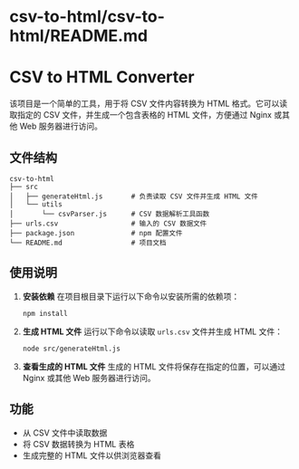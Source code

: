 # csv-to-html/csv-to-html/README.md

# CSV to HTML Converter

该项目是一个简单的工具，用于将 CSV 文件内容转换为 HTML 格式。它可以读取指定的 CSV 文件，并生成一个包含表格的 HTML 文件，方便通过 Nginx 或其他 Web 服务器进行访问。

## 文件结构

```
csv-to-html
├── src
│   ├── generateHtml.js       # 负责读取 CSV 文件并生成 HTML 文件
│   └── utils
│       └── csvParser.js      # CSV 数据解析工具函数
├── urls.csv                  # 输入的 CSV 数据文件
├── package.json              # npm 配置文件
└── README.md                 # 项目文档
```

## 使用说明

1. **安装依赖**
   在项目根目录下运行以下命令以安装所需的依赖项：
   ```
   npm install
   ```

2. **生成 HTML 文件**
   运行以下命令以读取 `urls.csv` 文件并生成 HTML 文件：
   ```
   node src/generateHtml.js
   ```

3. **查看生成的 HTML 文件**
   生成的 HTML 文件将保存在指定的位置，可以通过 Nginx 或其他 Web 服务器进行访问。

## 功能

- 从 CSV 文件中读取数据
- 将 CSV 数据转换为 HTML 表格
- 生成完整的 HTML 文件以供浏览器查看

